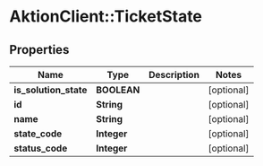 # AktionClient::TicketState

## Properties
Name | Type | Description | Notes
------------ | ------------- | ------------- | -------------
**is_solution_state** | **BOOLEAN** |  | [optional] 
**id** | **String** |  | [optional] 
**name** | **String** |  | [optional] 
**state_code** | **Integer** |  | [optional] 
**status_code** | **Integer** |  | [optional] 



